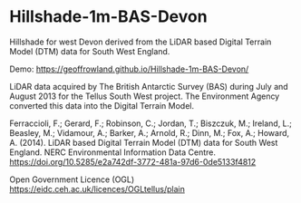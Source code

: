 # Hillshade-1m-BAS-Devon

Hillshade for west Devon derived from the LiDAR based Digital Terrain Model (DTM) data for South West England.

Demo: https://geoffrowland.github.io/Hillshade-1m-BAS-Devon/

LiDAR data acquired by The British Antarctic Survey (BAS) during July and August 2013 for the Tellus South West project. 
The Environment Agency converted this data into the Digital Terrain Model.

Ferraccioli, F.; Gerard, F.; Robinson, C.; Jordan, T.; Biszczuk, M.; Ireland, L.; Beasley, M.; Vidamour, A.; Barker, A.; Arnold, R.; Dinn, M.; Fox, A.; Howard, A. (2014). 
LiDAR based Digital Terrain Model (DTM) data for South West England. NERC Environmental Information Data Centre.
https://doi.org/10.5285/e2a742df-3772-481a-97d6-0de5133f4812

Open Government Licence (OGL)
https://eidc.ceh.ac.uk/licences/OGLtellus/plain
